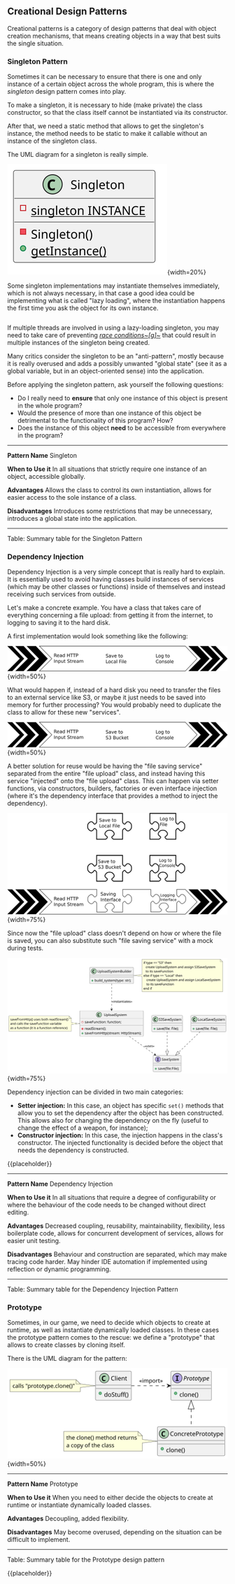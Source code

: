 Creational Design Patterns
--------------------------

Creational patterns is a category of design patterns that deal with object creation mechanisms, that means creating objects in a way that best suits the single situation.

### Singleton Pattern

Sometimes it can be necessary to ensure that there is one and only instance of a certain object across the whole program, this is where the *singleton* design pattern comes into play.

To make a singleton, it is necessary to hide (make private) the class constructor, so that the class itself cannot be instantiated via its constructor.

After that, we need a static method that allows to get the singleton's instance, the method needs to be static to make it callable without an instance of the singleton class.

The UML diagram for a singleton is really simple.

![The UML diagram for a singleton pattern](./images/design_patterns/singleton.svg){width=20%}

Some singleton implementations may instantiate themselves immediately, which is not always necessary, in that case a good idea could be implementing what is called "lazy loading", where the instantiation happens the first time you ask the object for its own instance.

```{src='design_patterns/singleton' caption='Example of a singleton pattern with lazy loading'}
```

If multiple threads are involved in using a lazy-loading singleton, you may need to take care of preventing *[race conditions~\[g\]~](#gl_racecondition)* that could result in multiple instances of the singleton being created.

Many critics consider the singleton to be an "anti-pattern", mostly because it is really overused and adds a possibly unwanted "global state" (see it as a global variable, but in an object-oriented sense) into the application.

Before applying the singleton pattern, ask yourself the following questions:

- Do I really need to **ensure** that only one instance of this object is present in the whole program?
- Would the presence of more than one instance of this object be detrimental to the functionality of this program? How?
- Does the instance of this object **need** to be accessible from everywhere in the program?

------------------    ------------------------------------------------------------------------------
**Pattern Name**      Singleton

**When to Use it**    In all situations that strictly require one instance of an object, accessible globally.

**Advantages**        Allows the class to control its own instantiation, allows for easier access to the sole instance of a class.

**Disadvantages**     Introduces some restrictions that may be unnecessary, introduces a global state into the application.

------------------------------------------------------------------------------------------------

Table: Summary table for the Singleton Pattern

### Dependency Injection

Dependency Injection is a very simple concept that is really hard to explain. It is essentially used to avoid having classes build instances of services (which may be other classes or functions) inside of themselves and instead receiving such services from outside.

Let's make a concrete example. You have a class that takes care of everything concerning a file upload: from getting it from the internet, to logging to saving it to the hard disk.

A first implementation would look something like the following:

![A naive implementation of a local file upload system](./images/design_patterns/file_upload_naive.svg){width=50%}

What would happen if, instead of a hard disk you need to transfer the files to an external service like S3, or maybe it just needs to be saved into memory for further processing? You would probably need to duplicate the class to allow for these new "services".

![A naive implementation of a file upload system on S3](./images/design_patterns/file_upload_naive_s3.svg){width=50%}

A better solution for reuse would be having the "file saving service" separated from the entire "file upload" class, and instead having this service "injected" onto the "file upload" class. This can happen via setter functions, via constructors, builders, factories or even interface injection (where it's the dependency interface that provides a method to inject the dependency).

![Using Interfaces and DI to build a flexible file upload](./images/design_patterns/file_upload_di.svg){width=75%}

Since now the "file upload" class doesn't depend on how or where the file is saved, you can also substitute such "file saving service" with a mock during tests.

![Possible class structure for a DI file upload](./images/design_patterns/dependency_injection.svg){width=75%}

Dependency injection can be divided in two main categories:

- **Setter injection:** In this case, an object has specific `set()` methods that allow you to set the dependency after the object has been constructed. This allows also for changing the dependency on the fly (useful to change the effect of a weapon, for instance);
- **Constructor injection:** In this case, the injection happens in the class's constructor. The injected functionality is decided before the object that needs the dependency is constructed.

{{placeholder}}

<!-- TODO: Code for dependency injection design pattern -->

------------------    ------------------------------------------------------------------------------
**Pattern Name**      Dependency Injection

**When to Use it**    In all situations that require a degree of configurability or where the behaviour of the code needs to be changed without direct editing.

**Advantages**        Decreased coupling, reusability, maintainability, flexibility, less boilerplate code, allows for concurrent development of services, allows for easier unit testing.

**Disadvantages**     Behaviour and construction are separated, which may make tracing code harder. May hinder IDE automation if implemented using reflection or dynamic programming.

------------------------------------------------------------------------------------------------

Table: Summary table for the Dependency Injection Pattern

### Prototype

Sometimes, in our game, we need to decide which objects to create at runtime, as well as instantiate dynamically loaded classes. In these cases the prototype pattern comes to the rescue: we define a "prototype" that allows to create classes by cloning itself.

There is the UML diagram for the pattern:

![Diagram of the Prototype Pattern](./images/design_patterns/class_prototype.svg){width=50%}

------------------    ------------------------------------------------------------------------------
**Pattern Name**      Prototype

**When to Use it**    When you need to either decide the objects to create at runtime or instantiate dynamically loaded classes.

**Advantages**        Decoupling, added flexibility.

**Disadvantages**     May become overused, depending on the situation can be difficult to implement.

------------------------------------------------------------------------------------------------

Table: Summary table for the Prototype design pattern

{{placeholder}}

<!-- TODO: add code for the prototype pattern -->
